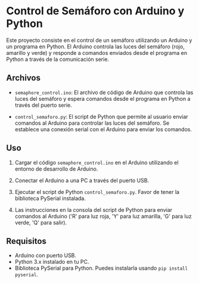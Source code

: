 # Control de Semáforo con Arduino y Python

Este proyecto consiste en el control de un semáforo utilizando un Arduino y un programa en Python. El Arduino controla las luces del semáforo (rojo, amarillo y verde) y responde a comandos enviados desde el programa en Python a través de la comunicación serie.

## Archivos

- `semaphore_control.ino`: El archivo de código de Arduino que controla las luces del semáforo y espera comandos desde el programa en Python a través del puerto serie.

- `control_semaforo.py`: El script de Python que permite al usuario enviar comandos al Arduino para controlar las luces del semáforo. Se establece una conexión serial con el Arduino para enviar los comandos.

## Uso

1. Cargar el código `semaphore_control.ino` en el Arduino utilizando el entorno de desarrollo de Arduino.

2. Conectar el Arduino a una PC a través del puerto USB.

3. Ejecutar el script de Python `control_semaforo.py`. Favor de tener la biblioteca PySerial instalada.

4. Las instrucciones en la consola del script de Python para enviar comandos al Arduino ('R' para luz roja, 'Y' para luz amarilla, 'G' para luz verde, 'Q' para salir).

## Requisitos

- Arduino con puerto USB.
- Python 3.x instalado en tu PC.
- Biblioteca PySerial para Python. Puedes instalarla usando `pip install pyserial`.
